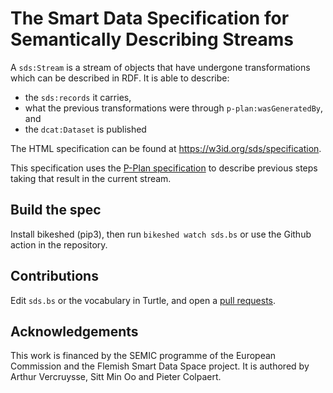 # The Smart Data Specification for Semantically Describing Streams

A `sds:Stream` is a stream of objects that have undergone transformations which can be described in RDF. It is able to describe:
 * the `sds:records` it carries,
 * what the previous transformations were through `p-plan:wasGeneratedBy`, and
 * the `dcat:Dataset` is published

The HTML specification can be found at https://w3id.org/sds/specification.

This specification uses the [P-Plan specification](http://vocab.linkeddata.es/p-plan/) to describe previous steps taking that result in the current stream.

## Build the spec

Install bikeshed (pip3), then run `bikeshed watch sds.bs` or use the Github action in the repository.

## Contributions

Edit `sds.bs` or the vocabulary in Turtle, and open a [pull requests](https://github.com/TREEcg/SmartDataStreams-Spec/compare).

## Acknowledgements

This work is financed by the SEMIC programme of the European Commission and the Flemish Smart Data Space project. It is authored by Arthur Vercruysse, Sitt Min Oo and Pieter Colpaert.

